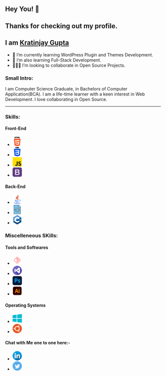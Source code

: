 ## Hey You! 👋 
## Thanks for checking out my profile.

## I am <A href="https://kratinjay.github.io/">Kratinjay Gupta</A>
- 🔭 I’m currently learning WordPress Plugin and Themes Development.
- 🌱 I’m also learning Full-Stack Development.
- 🙋🏻‍♂️ I’m looking to collaborate in Open Source Projects.

<h3><b>Small Intro:</b></h3>
I am Computer Science Graduate, in Bachelors of Computer Application(BCA). I am a life-time learner with a keen interest in Web Development. I love collaborating in Open Source.

<hr>
<h3><b>Skills:</b></h3>
<h4><b>Front-End</b></h4>
<ul>
<li><img src="images/html.png" width=30px></li>
<li><img src="images/css.png" width=30px></li>
<li><img src="images/javascript.png" width=30px></li>
<li><img src="images/bootstrap.png" width=30px></li>
</ul>
<h4><b>Back-End</b></h4>
<ul>
<li><img src="images/java.png" width=30px></li>
<li><img src="images/c.png" width=30px></li>
<li><img src="images/cpp.png" width=30px></li>
</ul>
<h3><b> Miscelleneous SKills:</b></h3>
<h4><b>Tools and Softwares</b></h4>
<ul>
<li><img src="images/git.png" width=30px></li>
<li><img src="images/vscode.png" width=30px></li>
<li><img src="images/photoshop.png" width=30px></li>
<li><img src="images/illustrator.png" width=30px></li>
</ul>
<h4><b>Operating Systems</b></h4>
<ul>
<li><img src="images/windows.png" width=30px></li>
<li><img src="images/ubuntu.png" width=30px></li>
</ul>
<h4>Chat with Me one to one here:-</h4>
<ul>
<li><a href="https://twitter.com/kratinjay"><img src="images/linkedin.png" width=30px></a></li>
<li><a href="https://www.linkedin.com/in/kratinjay/"><img src="images/twitter.png" width=30px></a></li>
</ul>
